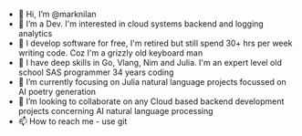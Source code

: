 - 👋 Hi, I’m @marknilan
- 👀 I’m a Dev. I'm interested in cloud systems backend and logging analytics
- 👀 I develop software for free, I'm retired but still spend 30+ hrs per week writing code. Coz I'm a grizzly old keyboard man
- 👀 I have deep skills in Go, Vlang, Nim and Julia. I'm an expert level old school SAS programmer 34 years coding
- 🌱 I’m currently focusing on Julia natural language projects focussed on AI poetry generation
- 💞️ I’m looking to collaborate on any Cloud based backend development projects concerning AI natural language processing
- 📫 How to reach me - use git

<!---
marknilan/marknilan is a ✨ special ✨ repository because its `README.md` (this file) appears on your GitHub profile.
You can click the Preview link to take a look at your changes.
--->
